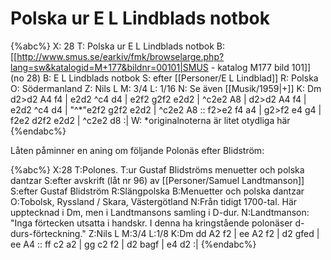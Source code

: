 # Polska ur E L Lindblads notbok

{%abc%}
X: 28
T: Polska ur E L Lindblads notbok
B: [[http://www.smus.se/earkiv/fmk/browselarge.php?lang=sw&katalogid=M+177&bildnr=00101|SMUS - katalog M177 bild 101]] (no 28)
B: E L Lindblads notbok
S: efter [[Personer/E L Lindblad]]
R: Polska
O: Södermanland
Z: Nils L
M: 3/4
L: 1/16
N: Se även [[Musik/1959|+]]
K: Dm
d2>d2 A4 f4 | e2d2 ^c4 d4 | e2f2 g2f2 e2d2 | ^c2e2 A8 |
d2>d2 A4 f4 | e2d2 ^c4 d4 | "^*"e2f2 g2f2 e2d2 | ^c2e2 A8 ::
f2>e2 f4 a4 | g2>f2 e4 g4 | f2e2 d2f2 e2d2 | ^c2e2 d8 :|
W: *originalnoterna är litet otydliga här
{%endabc%}

Låten påminner en aning om följande Polonäs efter Blidström:

{%abc%}
X:28
T:Polones.
T:ur Gustaf Blidströms menuetter och polska dantzar
S:efter avskrift (låt nr 96) av [[Personer/Samuel Landtmanson]] 
S:efter Gustaf Blidström
R:Slängpolska
B:Menuetter och polska dantzar
O:Tobolsk, Ryssland / Skara, Västergötland
N:Från tidigt 1700-tal. Här upptecknad i Dm, men i Landtmansons samling i D-dur.
N:Landtmanson: "Inga förtecken utsatta i handskr. I denna ha kringstående polonäser d-durs-förteckning."
Z:Nils L
M:3/4
L:1/8
K:Dm
dd A2 f2 | ee A2 f2 | d2 gfed | ee A4 :: ff c2 a2 | 
gg c2 f2 | d2 bagf | e4 d2 :| 
{%endabc%}

